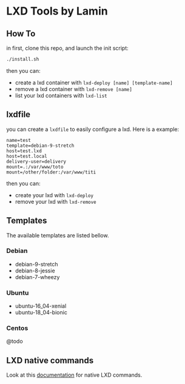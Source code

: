 # LXD Tools by Lamin

## How To

in first, clone this repo, and launch the init script:

```bash
./install.sh
```

then you can:

  * create a lxd container with `lxd-deploy [name] [template-name]`
  * remove a lxd container with `lxd-remove [name]`
  * list your lxd containers with `lxd-list`

## lxdfile

you can create a `lxdfile` to easily configure a lxd. Here is a example:

```
name=test
template=debian-9-stretch
host=test.lxd
host=test.local
delivery-user=delivery
mount=.:/var/www/toto
mount=/other/folder:/var/www/titi
```

then you can:

  * create your lxd with `lxd-deploy`
  * remove your lxd with `lxd-remove`

## Templates

The available templates are listed bellow.

### Debian

* debian-9-stretch
* debian-8-jessie
* debian-7-wheezy

### Ubuntu

* ubuntu-16_04-xenial
* ubuntu-18_04-bionic

### Centos

@todo

## LXD native commands

Look at this [documentation](./LXD.md) for native LXD commands.
